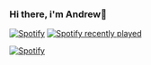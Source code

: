 ### Hi there, i'm Andrew👋

[![Spotify](https://spotify-profile-pi.vercel.app/api/spotify)](https://open.spotify.com/user/ldt15dbuezwabm7lje2sl6sam)
[![Spotify recently played](https://spotify-recently-played-readme.vercel.app/api?user=ldt15dbuezwabm7lje2sl6sam&width=480)](https://open.spotify.com/user/ldt15dbuezwabm7lje2sl6sam)

 [![Spotify](https://img.shields.io/badge/Spotify-Furturnax-1DB954?style=flat-square&logo=spotify&logoColor=#1DC85A)](https://open.spotify.com/user/dt15dbuezwabm7lje2sl6sam)